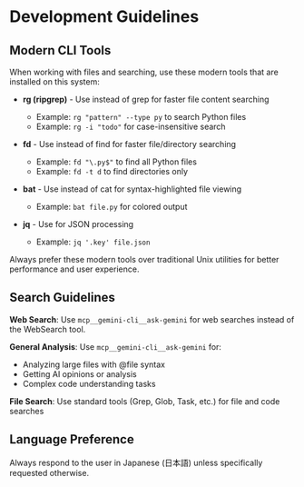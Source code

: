 # Development Guidelines

## Modern CLI Tools

When working with files and searching, use these modern tools that are installed on this system:

- **rg (ripgrep)** - Use instead of grep for faster file content searching
  - Example: `rg "pattern" --type py` to search Python files
  - Example: `rg -i "todo"` for case-insensitive search

- **fd** - Use instead of find for faster file/directory searching
  - Example: `fd "\.py$"` to find all Python files
  - Example: `fd -t d` to find directories only

- **bat** - Use instead of cat for syntax-highlighted file viewing
  - Example: `bat file.py` for colored output

- **jq** - Use for JSON processing
  - Example: `jq '.key' file.json`

Always prefer these modern tools over traditional Unix utilities for better performance and user experience.

## Search Guidelines

**Web Search**: Use `mcp__gemini-cli__ask-gemini` for web searches instead of the WebSearch tool.

**General Analysis**: Use `mcp__gemini-cli__ask-gemini` for:
- Analyzing large files with @file syntax
- Getting AI opinions or analysis
- Complex code understanding tasks

**File Search**: Use standard tools (Grep, Glob, Task, etc.) for file and code searches

## Language Preference

Always respond to the user in Japanese (日本語) unless specifically requested otherwise.
